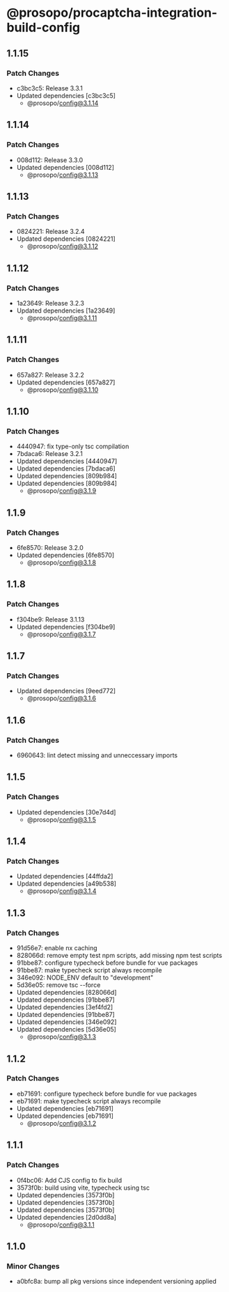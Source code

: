 # @prosopo/procaptcha-integration-build-config

## 1.1.15
### Patch Changes

- c3bc3c5: Release 3.3.1
- Updated dependencies [c3bc3c5]
  - @prosopo/config@3.1.14

## 1.1.14
### Patch Changes

- 008d112: Release 3.3.0
- Updated dependencies [008d112]
  - @prosopo/config@3.1.13

## 1.1.13
### Patch Changes

- 0824221: Release 3.2.4
- Updated dependencies [0824221]
  - @prosopo/config@3.1.12

## 1.1.12
### Patch Changes

- 1a23649: Release 3.2.3
- Updated dependencies [1a23649]
  - @prosopo/config@3.1.11

## 1.1.11
### Patch Changes

- 657a827: Release 3.2.2
- Updated dependencies [657a827]
  - @prosopo/config@3.1.10

## 1.1.10
### Patch Changes

- 4440947: fix type-only tsc compilation
- 7bdaca6: Release 3.2.1
- Updated dependencies [4440947]
- Updated dependencies [7bdaca6]
- Updated dependencies [809b984]
- Updated dependencies [809b984]
  - @prosopo/config@3.1.9

## 1.1.9
### Patch Changes

- 6fe8570: Release 3.2.0
- Updated dependencies [6fe8570]
  - @prosopo/config@3.1.8

## 1.1.8
### Patch Changes

- f304be9: Release 3.1.13
- Updated dependencies [f304be9]
  - @prosopo/config@3.1.7

## 1.1.7
### Patch Changes

- Updated dependencies [9eed772]
  - @prosopo/config@3.1.6

## 1.1.6
### Patch Changes

- 6960643: lint detect missing and unneccessary imports

## 1.1.5
### Patch Changes

- Updated dependencies [30e7d4d]
  - @prosopo/config@3.1.5

## 1.1.4
### Patch Changes

- Updated dependencies [44ffda2]
- Updated dependencies [a49b538]
  - @prosopo/config@3.1.4

## 1.1.3
### Patch Changes

- 91d56e7: enable nx caching
- 828066d: remove empty test npm scripts, add missing npm test scripts
- 91bbe87: configure typecheck before bundle for vue packages
- 91bbe87: make typecheck script always recompile
- 346e092: NODE_ENV default to "development"
- 5d36e05: remove tsc --force
- Updated dependencies [828066d]
- Updated dependencies [91bbe87]
- Updated dependencies [3ef4fd2]
- Updated dependencies [91bbe87]
- Updated dependencies [346e092]
- Updated dependencies [5d36e05]
  - @prosopo/config@3.1.3

## 1.1.2
### Patch Changes

- eb71691: configure typecheck before bundle for vue packages
- eb71691: make typecheck script always recompile
- Updated dependencies [eb71691]
- Updated dependencies [eb71691]
  - @prosopo/config@3.1.2

## 1.1.1
### Patch Changes

- 0f4bc06: Add CJS config to fix build
- 3573f0b: build using vite, typecheck using tsc
- Updated dependencies [3573f0b]
- Updated dependencies [3573f0b]
- Updated dependencies [3573f0b]
- Updated dependencies [2d0dd8a]
  - @prosopo/config@3.1.1

## 1.1.0

### Minor Changes

- a0bfc8a: bump all pkg versions since independent versioning applied
